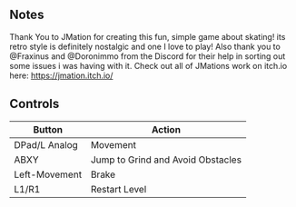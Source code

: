 ## Notes

Thank You to JMation for creating this fun, simple game about skating! its retro style is definitely nostalgic and one I love to play!
Also thank you to @Fraxinus and @Doronimmo from the Discord for their help in sorting out some issues i was having with it. Check out all of JMations work on itch.io here: https://jmation.itch.io/

## Controls

| Button | Action |
|--|--| 
|DPad/L Analog|Movement|
|ABXY|Jump to Grind and Avoid Obstacles|
|Left-Movement|Brake|
|L1/R1|Restart Level|


